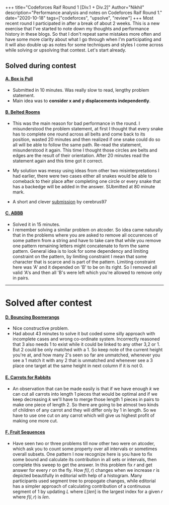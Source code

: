 +++
title="Codeforces Raif Round 1 [Div.1 + Div.2]"
Author="Nikhil"
description="Performance analysis and notes on Codeforces Raif Round 1."
date="2020-10-18"
tags=["codeforces", "upsolve", "review"]
+++
Most recent round I participated in after a break of about 2 weeks. This is a new exercise that I've started to note down my thoughts and performance history in these blogs. So that I don't repeat same mistakes more often and have some more clarity about what I go through when I'm participating and it will also double up as notes for some techniques and styles I come across while solving or upsolving that contest. Let's start already.

## Solved during contest

#### [A. Box is Pull](https://codeforces.com/contest/1428/problem/A)
- Submitted in 10 minutes. Was really slow to read, lengthy problem statement.
- Main idea was to __consider x and y displacements independently__.

#### [B. Belted Rooms](https://codeforces.com/contest/1428/problem/B)
- This was the main reason for bad performance in the round. I misunderstood the problem statement, at first I thought that every snake has to complete one round across all belts and come back to its position, wasted 20 minutes and then realized if one snake could do so all will be able to follow the same path. Re-read the statement, misunderstood it again. This time I thought those circles are belts and edges are the result of their orientation. After 20 minutes read the statement again and this time got it correct. 

- My solution was messy using ideas from other two misinterpretations I had earlier, there were two cases either all snakes would be able to comeback to their place after completing one circle or every snake that has a backedge will be added in the answer. SUbmitted at 80 minute mark.


- A short and clever [submission](https://codeforces.com/contest/1428/submission/95745025) by cerebrus97


#### [C. ABBB](https://codeforces.com/contest/1428/problem/C)
- Solved it in 15 minutes.
- I remember solving a similar problem on atcoder. So idea came naturally that in the problems where you are asked to remove all occurences of some pattern from a string and have to take care that while you remove one pattern remaining letters might concatenate to form the same pattern. General idea is to look for some dependency and limiting constraint on the pattern, by limiting constraint I mean that some character that is scarce and is part of the pattern. Limiting constraint here was 'A' and it depended on 'B' to be on its right. So I removed all valid 'A's and then all 'B's were left which you're allowed to remove only in pairs.

---
# Solved after contest
#### [D. Bouncing Boomerangs](https://codeforces.com/contest/1428/D)
- Nice constructive problem.
- Had about 43 minutes to solve it but coded some silly approach with incomplete cases and wrong co-ordinate system. Incorrectly reasoned that 3 also needs 1 to exist while it could be linked to any other 3,2 or 1. But 2 could be only matched with a 1. So keep note of the current height you're at, and how many 2's seen so far are unmatched, whenever you see a 1 match it with any 2 that is unmatched and whenever see a 3 place one target at the same height in next column if it is not 0.


#### [E. Carrots for Rabbits](https://codeforces.com/contest/1428/E)
- An observation that can be made easily is that if we have enough $k$ we can cut all carrots into length $1$ pieces that would be optimal and if we keep decreasing $k$ we'll have to merge those length $1$ pieces in pairs to make one piece of length $2$. So there are going to be atmost two kinds of children of any carrot and they will differ only by $1$ in length. So we have to use one cut on any carrot which will give us highest profit of making one more cut. 


#### [F. Fruit Sequences](https://codeforces.com/contest/1428/F)
- Have seen two or three problems till now other two were on atcoder, which ask you to count some property over all intervals or sometimes overall subsets. One pattern I now recognize here is you have to fix some bound and calculate its contribution in all sets or intervals, then complete this sweep to get the answer. In this problem fix $r$ and get answer for every $r$ on the fly. How $f(l,r)$ changes when we increase $r$ is depicted beautifully in editorial with help of a histogram. Many participants used segment tree to propogate changes, while editorial has a simpler approach of calculating contribution of a continuous segment of 1 by updating $L$ where $L[len]$ is the largest index for a given $r$ where $f(l,r)$ is $len$. 





